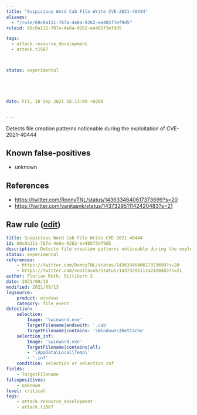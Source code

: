 ```yaml
---
title: "Suspicious Word Cab File Write CVE-2021-40444"
aliases:
  - "/rule/60c0a111-787a-4e8a-9262-ee485f3ef9d5"
ruleid: 60c0a111-787a-4e8a-9262-ee485f3ef9d5

tags:
  - attack.resource_development
  - attack.t1587



status: experimental





date: Fri, 10 Sep 2021 18:13:09 +0200


---
```


Detects file creation patterns noticeable during the exploitation of CVE-2021-40444

<!--more-->


## Known false-positives

* unknown



## References

* https://twitter.com/RonnyTNL/status/1436334640617373699?s=20
* https://twitter.com/vanitasnk/status/1437329511142420483?s=21


## Raw rule ([edit](https://github.com/SigmaHQ/sigma/edit/master/rules/windows/file_event/file_event_win_winword_cve_2021_40444.yml))
```yaml
title: Suspicious Word Cab File Write CVE-2021-40444
id: 60c0a111-787a-4e8a-9262-ee485f3ef9d5
description: Detects file creation patterns noticeable during the exploitation of CVE-2021-40444
status: experimental
references:
    - https://twitter.com/RonnyTNL/status/1436334640617373699?s=20
    - https://twitter.com/vanitasnk/status/1437329511142420483?s=21
author: Florian Roth, Sittikorn S
date: 2021/09/10
modified: 2021/09/13
logsource:
    product: windows
    category: file_event
detection:
    selection:
        Image: '\winword.exe'
        TargetFilename|endswith: '.cab'
        TargetFilename|contains: '\Windows\INetCache'
    selection_inf:
        Image: '\winword.exe'
        TargetFilename|contains|all:
        - '\AppData\Local\Temp\'
        - '.inf'
    condition: selection or selection_inf
fields:
    - TargetFilename
falsepositives:
    - unknown
level: critical
tags:
    - attack.resource_development
    - attack.t1587

```

